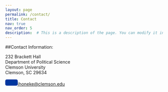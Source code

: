 ```yaml
---
layout: page
permalink: /contact/
title: Contact
nav: true
nav_order: 5
description:  # This is a description of the page. You can modify it in '_pages/cv.md'. You can also change or remove the top pdf download button.
---
```


##Contact Information: 

232 Brackett Hall  
Department of Political Science   
Clemson University   
Clemson, SC 29634  

<a href="jhoneke@clemson.edu"
   style="display: inline-block; background-color: #00369f; color: white; padding: 10px 20px; text-decoration: none; border-radius: 5px;"
   target="_blank" rel="noopener noreferrer">
   jhoneke@clemson.edu
</a>

